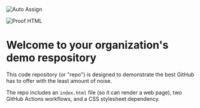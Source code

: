 ![Auto Assign](https://github.com/Nostudy-ai/demo-repository/actions/workflows/auto-assign.yml/badge.svg)

![Proof HTML](https://github.com/Nostudy-ai/demo-repository/actions/workflows/proof-html.yml/badge.svg)

# Welcome to your organization's demo respository
This code repository (or "repo") is designed to demonstrate the best GitHub has to offer with the least amount of noise.

The repo includes an `index.html` file (so it can render a web page), two GitHub Actions workflows, and a CSS stylesheet dependency.
